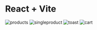 # React + Vite

![products](https://github.com/prachidimote/ecommerce-website/assets/81797753/a75a058b-f367-4ecb-9200-63f237cd6a5c)
![singleproduct](https://github.com/prachidimote/ecommerce-website/assets/81797753/537b2682-a752-4411-81f0-991539673e8f)
![toast](https://github.com/prachidimote/ecommerce-website/assets/81797753/740adc26-7f0e-4fb2-990c-203b4590b395)
![cart](https://github.com/prachidimote/ecommerce-website/assets/81797753/fa7caf14-dde7-4485-994f-412881909952)
